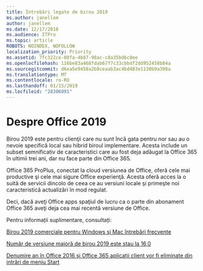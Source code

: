 ```yaml
---
title: Întrebări legate de birou 2019
ms.author: janellem
author: janellem
ms.date: 12/17/2018
ms.audience: ITPro
ms.topic: article
ROBOTS: NOINDEX, NOFOLLOW
localization_priority: Priority
ms.assetid: 7fc322ce-08fa-4b87-98ac-c8a35bd6c8ee
ms.openlocfilehash: 116be83a468fdab67f7c33cbbdf2dd952458b84a
ms.sourcegitcommit: d6ea5e9458a2b8ceaab3ac4bd483e1130b9a398a
ms.translationtype: MT
ms.contentlocale: ro-RO
ms.lasthandoff: 01/15/2019
ms.locfileid: "28306891"
---
```

# <a name="about-office-2019"></a>Despre Office 2019

Birou 2019 este pentru clienţii care nu sunt încă gata pentru nor sau au o nevoie specifică local sau hibrid biroul implementare. Acesta include un subset semnificativ de caracteristici care au fost deja adăugat la Office 365 în ultimii trei ani, dar nu face parte din Office 365.
  
Office 365 ProPlus, conectat la cloud versiunea de Office, oferă cele mai productive şi cele mai sigure Office experienţă. Acesta oferă acces la o suită de servicii dincolo de ceea ce au versiuni locale şi primeşte noi caracteristică actualizări în mod regulat.
  
Deci, dacă aveţi Office apps spaţiul de lucru ca o parte din abonament Office 365 aveţi deja cea mai recentă versiune de Office.
  
Pentru informații suplimentare, consultați:
  
[Birou 2019 comerciale pentru Windows şi Mac întrebări frecvente](https://support.microsoft.com/help/4133312)
  
[Număr de versiune majoră de birou 2019 este stau la 16,0](https://docs.microsoft.com/deployoffice/office2019/overview)
  
[Denumire an în Office 2016 și Office 365 aplicații client vor fi eliminate din intrări de meniu Start](https://support.office.com/article/8fe5e052-76d2-49de-af30-2e84ed3da907.aspx)
  


